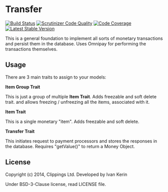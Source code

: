 Transfer
========

[![Build Status](https://travis-ci.org/clippings/transfer.png?branch=master)](https://travis-ci.org/clippings/transfer)
[![Scrutinizer Code Quality](https://scrutinizer-ci.com/g/clippings/transfer/badges/quality-score.png)](https://scrutinizer-ci.com/g/clippings/transfer/)
[![Code Coverage](https://scrutinizer-ci.com/g/clippings/transfer/badges/coverage.png)](https://scrutinizer-ci.com/g/clippings/transfer/)
[![Latest Stable Version](https://poser.pugx.org/clippings/transfer/v/stable.png)](https://packagist.org/packages/clippings/transfer)

This is a general foundation to implement all sorts of monetary transactions and persist them in the database.
Uses Omnipay for performing the transactions themselves.

Usage
-----

There are 3 main traits to assign to your models:

__Item Group Trait__

This is just a group of multiple __Item Trait__. Adds freezable and soft delete trait. and allows freezing / unfreezing all the items, associated with it.

__Item Trait__

This is a single monetary "item". Adds freezable and soft delete.

__Transfer Trait__

This initiates request to payment processors and stores the responses in the database. Requires "getValue()" to return a Money Object.

License
-------

Copyright (c) 2014, Clippings Ltd. Developed by Ivan Kerin

Under BSD-3-Clause license, read LICENSE file.
